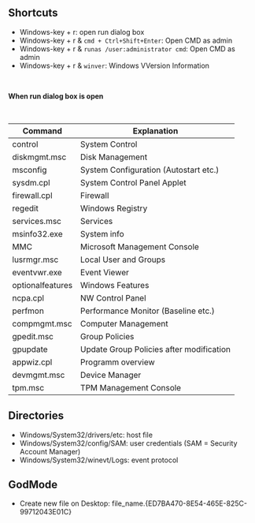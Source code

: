 ## Shortcuts

- Windows-key + r: open run dialog box
- Windows-key + r & `cmd + Ctrl+Shift+Enter`: Open CMD as admin
- Windows-key + r & `runas /user:administrator cmd`: Open CMD as admin
- Windows-key + r & `winver`: Windows VVersion Information

<br />

**When run dialog box is open**

<br />

Command | Explanation
------- | -----------
control | System Control
diskmgmt.msc | Disk Management
msconfig | System Configuration (Autostart etc.)
sysdm.cpl | System Control Panel Applet
firewall.cpl | Firewall
regedit | Windows Registry
services.msc | Services
msinfo32.exe | System info
MMC | Microsoft Management Console
lusrmgr.msc | Local User and Groups
eventvwr.exe | Event Viewer
optionalfeatures | Windows Features
ncpa.cpl | NW Control Panel
perfmon | Performance Monitor (Baseline etc.)
compmgmt.msc | Computer Management
gpedit.msc | Group Policies
gpupdate | Update Group Policies after modification
appwiz.cpl | Programm overview 
devmgmt.msc | Device Manager
tpm.msc | TPM Management Console


## Directories

- Windows/System32/drivers/etc: host file
- Windows/System32/config/SAM: user credentials (SAM = Security Account Manager)
- Windows/System32/winevt/Logs: event protocol


## GodMode

- Create new file on Desktop: file_name.{ED7BA470-8E54-465E-825C-99712043E01C}
